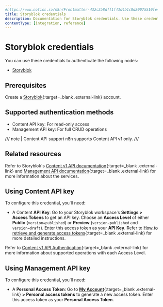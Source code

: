 ```yaml
---
#https://www.notion.so/n8n/Frontmatter-432c2b8dff1f43d4b1c8d20075510fe4
title: Storyblok credentials
description: Documentation for Storyblok credentials. Use these credentials to authenticate Storyblok in n8n, a workflow automation platform.
contentType: [integration, reference]
---
```


# Storyblok credentials

You can use these credentials to authenticate the following nodes:

- [Storyblok](/integrations/builtin/app-nodes/n8n-nodes-base.storyblok.md)

## Prerequisites

Create a [Storyblok](https://www.storyblok.com/){:target=_blank .external-link} account.

## Supported authentication methods

- Content API key: For read-only access
- Management API key: For full CRUD operations

/// note | Content API support
n8n supports Content API v1 only.
///

## Related resources

Refer to Storyblok's [Content v1 API documentation](https://www.storyblok.com/docs/api/content-delivery/v1){:target=_blank .external-link} and [Management API documentation](https://www.storyblok.com/docs/api/management/getting-started/introduction){:target=_blank .external-link} for more information about the services.

## Using Content API key

To configure this credential, you'll need:

- A Content **API Key**: Go to your Storyblok workspace's **Settings > Access Tokens** to get an API key. Choose an **Access Level** of either **Public** (`version=published`) or **Preview** (`version-published` and `version=draft`). Enter this access token as your **API Key**. Refer to [How to retrieve and generate access tokens](https://www.storyblok.com/faq/retrieve-and-generate-access-tokens){:target=_blank .external-link} for more detailed instructions.

Refer to [Content v1 API Authentication](https://www.storyblok.com/docs/api/content-delivery/v1#topics/authentication){:target=_blank .external-link} for more information about supported operations with each Access Level.

## Using Management API key

To configure this credential, you'll need:

- A **Personal Access Token**: Go to [**My Account**](https://app.storyblok.com/#!/me/account){:target=_blank .external-link} **> Personal access tokens** to generate a new access token. Enter this access token as your **Personal Access Token**.

